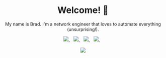 <h1 align='center'>Welcome! 👋</h1>

<p align="center">
  My name is Brad. I'm a network engineer that loves to automate everything (unsurprising!).
</p>
<p align="center">
  <a href="https://www.linkedin.com/in/bradleeriley/">
    <img src="https://img.shields.io/badge/linkedin-%230077B5.svg?&style=for-the-badge&logo=linkedin&logoColor=white" />
  </a>&nbsp;&nbsp;
   <a href="mailto:brad@bradsvpn.com">
    <img src="https://img.shields.io/badge/Gmail-D14836?style=for-the-badge&logo=gmail&logoColor=white" />
  </a>&nbsp;&nbsp;
   <a href="https://bradsvpn.com">
    <img src="https://img.shields.io/badge/website-000000?style=for-the-badge&logo=About.me&logoColor=white" />
  </a>&nbsp;&nbsp;
  <a href="https://github.com/vehemont">
    <img src="https://img.shields.io/badge/GitHub-100000?style=for-the-badge&logo=github&logoColor=white" />
  </a>&nbsp;&nbsp;
  <br><br>
  <img src="https://github-readme-stats.vercel.app/api/top-langs/?username=vehemont" />
</p>


